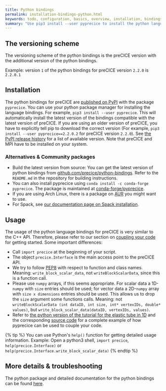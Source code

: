 ```yaml
---
title: Python bindings
permalink: installation-bindings-python.html
keywords: todo, configuration, basics, overview, installation, bindings
summary: "Use pip3 install --user pyprecice to install the python language bindings from PyPI"
---
```


## The versioning scheme

The versioning scheme of the python bindings is the preCICE version with the additional version of the python bindings.

Example: version `1` of the python bindings for preCICE version `2.2.0` is `2.2.0.1`

## Installation

The python bindings for preCICE are [published on PyPI](https://pypi.org/project/pyprecice/) with the package `pyprecice`. You can use your python package manager for installing the language bindings. For example, `pip3 install --user pyprecice`. This will automatically install the latest version of the bindings compatible with the latest version of preCICE. If you are using an older version of preCICE, you have to explicitly tell pip to download the correct version (For example, `pip3 install --user pyprecice==2.2.0.2` for preCICE version `2.2.0`). See [the PyPI release history](https://pypi.org/project/pyprecice/#history) for a list of available version. Note that preCICE and MPI have to be installed on your system.

### Alternatives & Community packages

* Build the latest version from source: You can get the latest version of python bindings from [github.com/precice/python-bindings](https://github.com/precice/python-bindings). Refer to the `README.md` in the repository for building instructions.
* You can also install pyprecice using `conda install -c conda-forge pyprecice`. The package is maintained at [conda-forge/pyprecice](https://anaconda.org/conda-forge/pyprecice).
* If you are using Arch Linux, there is a package on [AUR](https://aur.archlinux.org/cgit/aur.git/tree/PKGBUILD?h=python-pyprecice) you might want to use.
* For Spack, see [our documentation page on Spack installation](https://precice.org/installation-spack.html#installing-the-python-bindings).

## Usage

The usage of the python language bindings for preCICE is very similar to the C++ API. Therefore, please refer to our section on [coupling your code](https://precice.org/couple-your-code-overview.html) for getting started. Some important differences:

* Call `import precice` at the beginning of your script.
* The object `precice.Interface` is the main access point to the preCICE API.
* We try to follow [PEP8](https://pep8.org/) with respect to function and class names. Meaning: `write_block_scalar_data`, not `writeBlockScalarData`, since this is a function call.
* Please use `numpy` arrays, if this seems appropriate. For scalar data a 1D-`numpy` with `size` entries should be used; for vector data a 2D-`numpy` array with `size x dimensions` entries should be used. This allows us to drop the `size` argument some functions calls. Meaning: not `writeBlockScalarData (int dataID, int size, int* vertexIDs, double* values)`, but `write_block_scalar_data(dataID, vertexIDs, values)`.
* Refer to [the python version of the tutorial for the elastic tube in 1D](tutorials-elastic-tube-1d.html#python) and the corresponding [source code](https://github.com/precice/tutorials/tree/master/elastic-tube-1d) for a complete example of how pyprecice can be used to couple your code.

{% tip %}
You can use Python's `help()` function for getting detailed usage information. Example: Open a python3 shell, `import precice`,   `help(precice.Interface)` or `help(precice.Interface.write_block_scalar_data)`
{% endtip %}

## More details & troubleshooting

The python package and detailed documentation for the python bindings can be found [here](https://github.com/precice/python-bindings).

